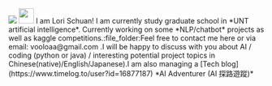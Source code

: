 <img src="https://github.com/LoriSchuan-dev/lovetheworld/blob/master/readmepic1.jpg">
<img src="https://raw.githubusercontent.com/MartinHeinz/MartinHeinz/master/wave.gif" width="30px"> I am Lori Schuan! I am currently study graduate school in *UNT artificial intelligence*. Currently working on some *NLP/chatbot* projects as well as kaggle competitions.:file_folder:Feel free to contact me here or via email: vooloaa@gmail.com .I will be happy to discuss with you about AI / coding (python or java) / interesting potential project topics in Chinese(native)/English/Japanese).I am also managing a 
[Tech blog](https://www.timelog.to/user?id=16877187) *AI Adventurer (AI 探路遊蹤)* 

